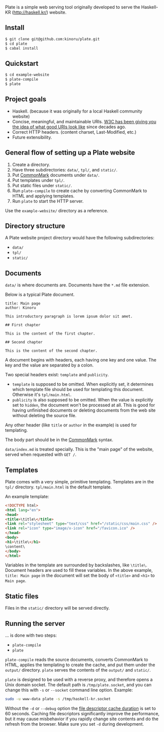 Plate is a simple web serving tool originally developed to serve the Haskell-KR (<http://haskell.kr/>) website.

## Install

```sh
$ git clone git@github.com:kinoru/plate.git
$ cd plate
$ cabal install
```

## Quickstart

```sh
$ cd example-website
$ plate-compile
$ plate
```

## Project goals

- Haskell. (because it was originally for a local Haskell community website)
- Concise, meaningful, and maintainable URIs. [W3C has been giving you the idea of what good URIs look like](http://www.w3.org/Provider/Style/URI.html) since decades ago.
- Correct HTTP headers. (content charset, Last-Modified, etc.)
- Future extensibility.

## General flow of setting up a Plate website

1. Create a directory.
1. Have three subdirectories: `data/`, `tpl/`, and `static/`.
1. Put [CommonMark](http://commonmark.org/) documents under `data/`.
1. Put templates under `tpl/`.
1. Put static files under `static/`.
1. Run `plate-compile` to create cache by converting CommonMark to HTML and applying templates.
1. Run `plate` to start the HTTP server.

Use the `example-website/` directory as a reference.

## Directory structure

A Plate website project directory would have the following subdirectories:

- `data/`
- `tpl/`
- `static/`

## Documents

`data/` is where documents are. Documents have the `*.md` file extension.

Below is a typical Plate document.

    title: Main page
    author: Kinoru

    This introductory paragraph is lorem ipsum dolor sit amet.

    ## First chapter

    This is the content of the first chapter.

    ## Second chapter

    This is the content of the second chapter.

A document begins with headers, each having one key and one value. The key and the value are separated by a colon.

Two special headers exist: `template` and `publicity`.

- `template` is supposed to be omitted. When explicitly set, it determines which template file should be used for templating this document. Otherwise it's `tpl/main.html`.
- `publicity` is also supposed to be omitted. When the value is explicitly set to `hidden`, the document won't be processed at all. This is good for having unfinished documents or deleting documents from the web site without deleting the source file.

Any other header (like `title` or `author` in the example) is used for templating.

The body part should be in the [CommonMark](http://commonmark.org/) syntax.

`data/index.md` is treated specially. This is the "main page" of the website, served when requested with `GET /`.

## Templates

Plate comes with a very simple, primitive templating. Templates are in the `tpl/` directory. `tpl/main.html` is the default template.

An example template:

```html
<!DOCTYPE html>
<html lang="en">
<head>
<title>\title\</title>
<link rel="stylesheet" type="text/css" href="/static/css/main.css" />
<link rel="icon" type="image/x-icon" href="/favicon.ico" />
</head>
<body>
<h1>\title\</h1>
\content\
</body>
</html>
```

Variables in the template are surrounded by backslashes, like `\title\`. Document headers are used to fill these variables. In the above example, `title: Main page` in the document will set the body of `<title>` and `<h1>` to `Main page`.

## Static files

Files in the `static/` directory will be served directly.

## Running the server

&hellip; is done with two steps:

- `plate-compile`
- `plate`

`plate-compile` reads the source documents, converts CommonMark to HTML, applies the templating to create the cache, and put them under the `output/` directory. `plate` serves the contents of the `output/` and `static/`.

`plate` is designed to be used with a reverse proxy, and therefore opens a Unix domain socket. The default path is `/tmp/plate.socket`, and you can change this with `-s` or `--socket` command line option. Example:

```sh
sudo -u www-data plate -s /tmp/haskell-kr.socket
```

Without the `-d` or `--debug` option the [file descriptor cache duration](http://www.yesodweb.com/blog/2012/09/caching-fd) is set to 60 seconds. Caching file descriptors significantly improve the performance, but it may cause misbehavior if you rapidly change site contents and do the refresh from the browser. Make sure you set `-d` during development.
